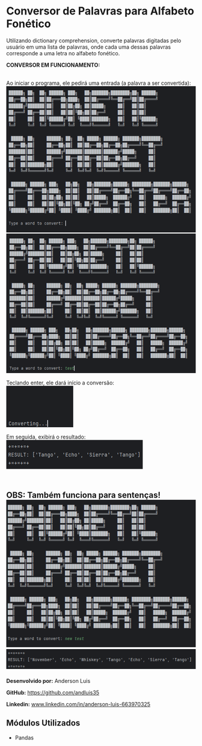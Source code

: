 # Conversor de Palavras para Alfabeto Fonético
Utilizando dictionary comprehension, converte palavras digitadas pelo usuário em uma lista de palavras, onde cada uma dessas palavras corresponde a uma letra no alfabeto fonético.

**CONVERSOR EM FUNCIONAMENTO:<br><br>**

Ao iniciar o programa, ele pedirá uma entrada (a palavra a ser convertida):
![Conversor alfabeto fonético em funcionamento](./Converter/converter_images/img1.png)
![Conversor alfabeto fonético em funcionamento](./Converter/converter_images/img2.png)

Teclando enter, ele dará início a conversão:<br>
![Conversor alfabeto fonético em funcionamento](./Converter/converter_images/img3.png)

Em seguida, exibirá o resultado:<br>
![Conversor alfabeto fonético em funcionamento](./Converter/converter_images/img4.png)

**<br>OBS: Também funciona para sentenças!<br>**
![Conversor alfabeto fonético em funcionamento](./Converter/converter_images/img5.png)
![Conversor alfabeto fonético em funcionamento](./Converter/converter_images/img6.png)
---
**Desenvolvido por:** Anderson Luis

**GitHub:** https://github.com/andluis35

**Linkedin:** www.linkedin.com/in/anderson-luis-663970325

## Módulos Utilizados
* Pandas
